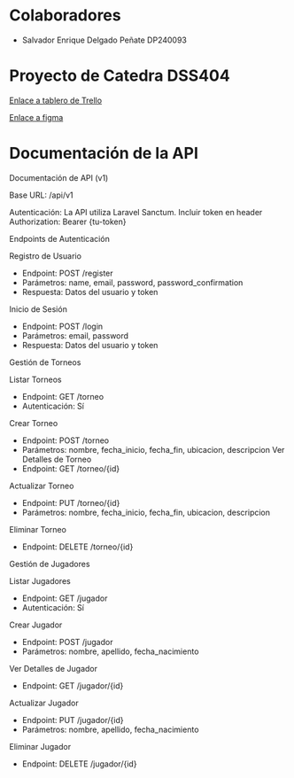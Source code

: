 # Colaboradores





- Salvador Enrique Delgado Peñate DP240093

# Proyecto de Catedra DSS404

[Enlace a tablero de Trello](https://trello.com/invite/b/67ce6f4e33493a6e66375935/ATTI42db62758f5176ec412da50022746d6bA87E8188/tablero-proyecto-de-catedra-dss)

[Enlace a figma](https://www.figma.com/design/yzLNNozxwdzOOodtyO7p4n/ProyectoCatedraDSSMockUps?node-id=0-1&t=9uwFhqwI2v0alzXE-1)


# Documentación de la API

Documentación de API (v1)

Base URL: /api/v1

Autenticación: La API utiliza Laravel Sanctum. Incluir token en header
Authorization: Bearer {tu-token}

Endpoints de Autenticación

Registro de Usuario
- Endpoint: POST /register
- Parámetros: name, email, password, password_confirmation
- Respuesta: Datos del usuario y token

Inicio de Sesión
- Endpoint: POST /login
- Parámetros: email, password
- Respuesta: Datos del usuario y token

Gestión de Torneos

 Listar Torneos
- Endpoint: GET /torneo
- Autenticación: Sí

Crear Torneo
- Endpoint: POST /torneo
- Parámetros: nombre, fecha_inicio, fecha_fin, ubicacion, descripcion
Ver Detalles de Torneo
- Endpoint: GET /torneo/{id}

Actualizar Torneo
- Endpoint: PUT /torneo/{id}
- Parámetros: nombre, fecha_inicio, fecha_fin, ubicacion, descripcion

Eliminar Torneo
- Endpoint: DELETE /torneo/{id}

Gestión de Jugadores

Listar Jugadores
- Endpoint: GET /jugador
- Autenticación: Sí

Crear Jugador
- Endpoint: POST /jugador
- Parámetros: nombre, apellido, fecha_nacimiento

Ver Detalles de Jugador
- Endpoint: GET /jugador/{id}

Actualizar Jugador
- Endpoint: PUT /jugador/{id}
- Parámetros: nombre, apellido, fecha_nacimiento

Eliminar Jugador
- Endpoint: DELETE /jugador/{id}
